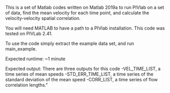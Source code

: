 This is a set of Matlab codes written on Matlab 2019a to run PIVlab on a set of data,
find the mean velocity for each time point, and calculate the velocity-velocity spatial correlation.

You will need MATLAB to have a path to a PIVlab installation. This code was tested on PIVLab 2.41.

To use the code simply extract the example data set, and run main_example. 

Expected runtime: ~1 minute

Expected output:
There are three outputs for this code
-VEL_TIME_LIST, a time series of mean speeds
-STD_ERR_TIME_LIST, a time series of the standard deviation of the mean speed
-CORR_LIST, a time series of flow correlation lengths."
